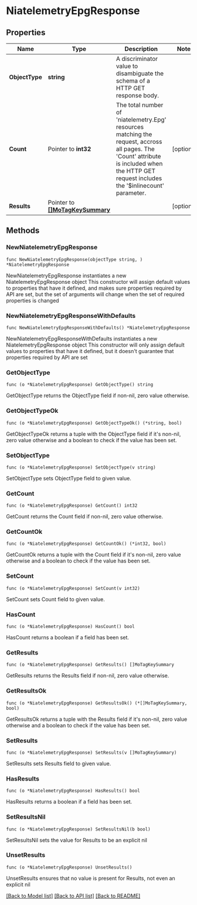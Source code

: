 # NiatelemetryEpgResponse

## Properties

Name | Type | Description | Notes
------------ | ------------- | ------------- | -------------
**ObjectType** | **string** | A discriminator value to disambiguate the schema of a HTTP GET response body. | 
**Count** | Pointer to **int32** | The total number of &#39;niatelemetry.Epg&#39; resources matching the request, accross all pages. The &#39;Count&#39; attribute is included when the HTTP GET request includes the &#39;$inlinecount&#39; parameter. | [optional] 
**Results** | Pointer to [**[]MoTagKeySummary**](mo.TagKeySummary.md) |  | [optional] 

## Methods

### NewNiatelemetryEpgResponse

`func NewNiatelemetryEpgResponse(objectType string, ) *NiatelemetryEpgResponse`

NewNiatelemetryEpgResponse instantiates a new NiatelemetryEpgResponse object
This constructor will assign default values to properties that have it defined,
and makes sure properties required by API are set, but the set of arguments
will change when the set of required properties is changed

### NewNiatelemetryEpgResponseWithDefaults

`func NewNiatelemetryEpgResponseWithDefaults() *NiatelemetryEpgResponse`

NewNiatelemetryEpgResponseWithDefaults instantiates a new NiatelemetryEpgResponse object
This constructor will only assign default values to properties that have it defined,
but it doesn't guarantee that properties required by API are set

### GetObjectType

`func (o *NiatelemetryEpgResponse) GetObjectType() string`

GetObjectType returns the ObjectType field if non-nil, zero value otherwise.

### GetObjectTypeOk

`func (o *NiatelemetryEpgResponse) GetObjectTypeOk() (*string, bool)`

GetObjectTypeOk returns a tuple with the ObjectType field if it's non-nil, zero value otherwise
and a boolean to check if the value has been set.

### SetObjectType

`func (o *NiatelemetryEpgResponse) SetObjectType(v string)`

SetObjectType sets ObjectType field to given value.


### GetCount

`func (o *NiatelemetryEpgResponse) GetCount() int32`

GetCount returns the Count field if non-nil, zero value otherwise.

### GetCountOk

`func (o *NiatelemetryEpgResponse) GetCountOk() (*int32, bool)`

GetCountOk returns a tuple with the Count field if it's non-nil, zero value otherwise
and a boolean to check if the value has been set.

### SetCount

`func (o *NiatelemetryEpgResponse) SetCount(v int32)`

SetCount sets Count field to given value.

### HasCount

`func (o *NiatelemetryEpgResponse) HasCount() bool`

HasCount returns a boolean if a field has been set.

### GetResults

`func (o *NiatelemetryEpgResponse) GetResults() []MoTagKeySummary`

GetResults returns the Results field if non-nil, zero value otherwise.

### GetResultsOk

`func (o *NiatelemetryEpgResponse) GetResultsOk() (*[]MoTagKeySummary, bool)`

GetResultsOk returns a tuple with the Results field if it's non-nil, zero value otherwise
and a boolean to check if the value has been set.

### SetResults

`func (o *NiatelemetryEpgResponse) SetResults(v []MoTagKeySummary)`

SetResults sets Results field to given value.

### HasResults

`func (o *NiatelemetryEpgResponse) HasResults() bool`

HasResults returns a boolean if a field has been set.

### SetResultsNil

`func (o *NiatelemetryEpgResponse) SetResultsNil(b bool)`

 SetResultsNil sets the value for Results to be an explicit nil

### UnsetResults
`func (o *NiatelemetryEpgResponse) UnsetResults()`

UnsetResults ensures that no value is present for Results, not even an explicit nil

[[Back to Model list]](../README.md#documentation-for-models) [[Back to API list]](../README.md#documentation-for-api-endpoints) [[Back to README]](../README.md)


